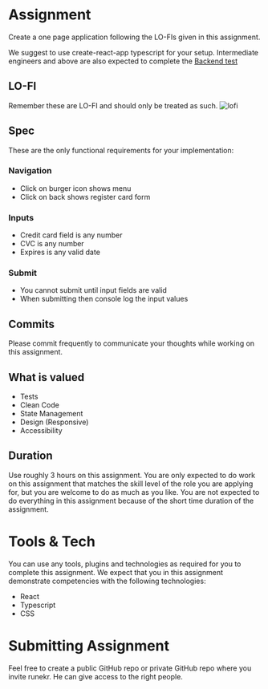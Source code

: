 # Assignment
Create a one page application following the LO-FIs given in this assignment.

We suggest to use create-react-app typescript for your setup. Intermediate engineers and above are also expected to complete the [Backend test](https://github.com/runekr/recruit-backend)

## LO-FI
Remember these are LO-FI and should only be treated as such.
![lofi](https://raw.githubusercontent.com/runekr/recruit-react/master/lofi.png)

## Spec
These are the only functional requirements for your implementation:

### Navigation
- Click on burger icon shows menu
- Click on back shows register card form 

### Inputs
- Credit card field is any number
- CVC is any number
- Expires is any valid date

### Submit
- You cannot submit until input fields are valid
- When submitting then console log the input values

## Commits
Please commit frequently to communicate your thoughts while working on this assignment.

## What is valued
- Tests
- Clean Code
- State Management
- Design (Responsive)
- Accessibility

## Duration
Use roughly 3 hours on this assignment. You are only expected to do work on this assignment that matches the skill level of the role you are applying for, but you are welcome to do as much as you like. You are not expected to do everything in this assignment because of the short time duration of the assignment.


# Tools & Tech
You can use any tools, plugins and technologies as required for you to complete this assignment. We expect that you in this assignment demonstrate competencies with the following technologies:

-	React
-	Typescript
-	CSS

# Submitting Assignment
Feel free to create a public GitHub repo or private GitHub repo where you invite runekr. He can give access to the right people.
